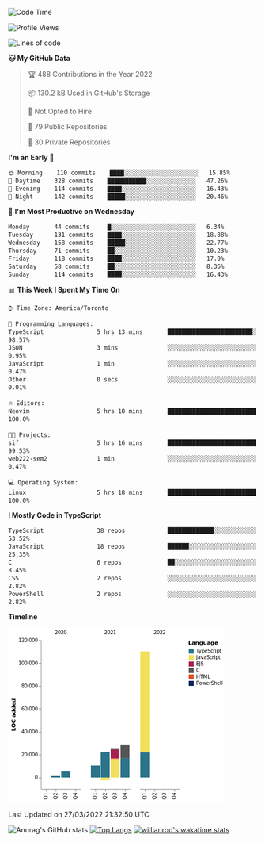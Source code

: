 <!--START_SECTION:waka-->
![Code Time](http://img.shields.io/badge/Code%20Time-196%20hrs%2034%20mins-blue)

![Profile Views](http://img.shields.io/badge/Profile%20Views-26-blue)

![Lines of code](https://img.shields.io/badge/From%20Hello%20World%20I%27ve%20Written-200%20Thousand%20lines%20of%20code-blue)

**🐱 My GitHub Data** 

> 🏆 488 Contributions in the Year 2022
 > 
> 📦 130.2 kB Used in GitHub's Storage 
 > 
> 🚫 Not Opted to Hire
 > 
> 📜 79 Public Repositories 
 > 
> 🔑 30 Private Repositories  
 > 
**I'm an Early 🐤** 

```text
🌞 Morning    110 commits    ████░░░░░░░░░░░░░░░░░░░░░   15.85% 
🌆 Daytime    328 commits    ███████████░░░░░░░░░░░░░░   47.26% 
🌃 Evening    114 commits    ████░░░░░░░░░░░░░░░░░░░░░   16.43% 
🌙 Night      142 commits    █████░░░░░░░░░░░░░░░░░░░░   20.46%

```
📅 **I'm Most Productive on Wednesday** 

```text
Monday       44 commits     █░░░░░░░░░░░░░░░░░░░░░░░░   6.34% 
Tuesday      131 commits    ████░░░░░░░░░░░░░░░░░░░░░   18.88% 
Wednesday    158 commits    █████░░░░░░░░░░░░░░░░░░░░   22.77% 
Thursday     71 commits     ██░░░░░░░░░░░░░░░░░░░░░░░   10.23% 
Friday       118 commits    ████░░░░░░░░░░░░░░░░░░░░░   17.0% 
Saturday     58 commits     ██░░░░░░░░░░░░░░░░░░░░░░░   8.36% 
Sunday       114 commits    ████░░░░░░░░░░░░░░░░░░░░░   16.43%

```


📊 **This Week I Spent My Time On** 

```text
⌚︎ Time Zone: America/Toronto

💬 Programming Languages: 
TypeScript               5 hrs 13 mins       ████████████████████████░   98.57% 
JSON                     3 mins              ░░░░░░░░░░░░░░░░░░░░░░░░░   0.95% 
JavaScript               1 min               ░░░░░░░░░░░░░░░░░░░░░░░░░   0.47% 
Other                    0 secs              ░░░░░░░░░░░░░░░░░░░░░░░░░   0.01%

🔥 Editors: 
Neovim                   5 hrs 18 mins       █████████████████████████   100.0%

🐱‍💻 Projects: 
sif                      5 hrs 16 mins       █████████████████████████   99.53% 
web222-sem2              1 min               ░░░░░░░░░░░░░░░░░░░░░░░░░   0.47%

💻 Operating System: 
Linux                    5 hrs 18 mins       █████████████████████████   100.0%

```

**I Mostly Code in TypeScript** 

```text
TypeScript               38 repos            █████████████░░░░░░░░░░░░   53.52% 
JavaScript               18 repos            ██████░░░░░░░░░░░░░░░░░░░   25.35% 
C                        6 repos             ██░░░░░░░░░░░░░░░░░░░░░░░   8.45% 
CSS                      2 repos             ░░░░░░░░░░░░░░░░░░░░░░░░░   2.82% 
PowerShell               2 repos             ░░░░░░░░░░░░░░░░░░░░░░░░░   2.82%

```


**Timeline**

![Chart not found](https://raw.githubusercontent.com/wise-introvert/wise-introvert/master/charts/bar_graph.png) 


 Last Updated on 27/03/2022 21:32:50 UTC
<!--END_SECTION:waka-->

![Anurag's GitHub stats](https://github-readme-stats.vercel.app/api?username=wise-introvert&count_private=true&show_icons=true)
[![Top Langs](https://github-readme-stats.vercel.app/api/top-langs/?username=wise-introvert&langs_count=10)](https://github.com/anuraghazra/github-readme-stats)
[![willianrod's wakatime stats](https://github-readme-stats.vercel.app/api/wakatime?username=wiseintrovert)](https://github.com/anuraghazra/github-readme-stats)
